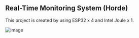 ## Real-Time Monitoring System (Horde)

This project is created by using ESP32 x 4 and Intel Joule x 1.

![image](https://user-images.githubusercontent.com/72278818/233649310-02c203aa-7e83-4df7-8fe6-4082f65205db.png)
